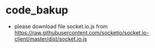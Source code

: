 # code_bakup

* please download file socket.io.js from https://raw.githubusercontent.com/socketio/socket.io-client/master/dist/socket.io.js
